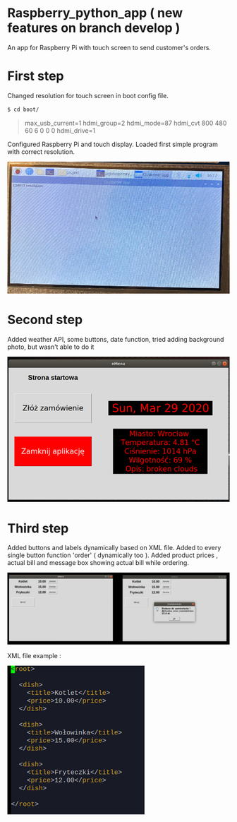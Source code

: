 # Raspberry_python_app  ( new features on branch develop ) 
An app for Raspberry Pi with touch screen to send customer's orders. 

# First step 

Changed resolution for touch screen in boot config file.
```sh
$ cd boot/
```

> max_usb_current=1
 hdmi_group=2
 hdmi_mode=87
 hdmi_cvt 800 480 60 6 0 0 0
 hdmi_drive=1


Configured Raspberry Pi and touch display. Loaded first simple program with correct resolution. 

![Zdjecie Pi4](photos/pi_photo_new.png)

# Second step

Added weather API, some buttons, date function, tried adding background photo, but wasn't able to do it

![Zdjecie Pi4](photos/app_2.png)

# Third step

Added buttons and labels dynamically based on XML file. Added to every single button function 'order' ( dynamically too ). Added product prices , actual bill and message box showing actual bill while ordering.

![Zdjecie Pi4](photos/item_and_price.png)

XML file example :

![Zdjecie Pi4](photos/xml.png)
